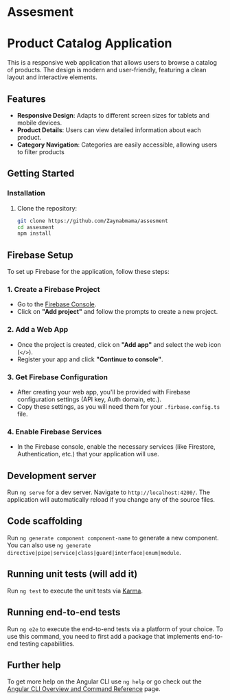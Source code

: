 # Assesment
# Product Catalog Application

This is a responsive web application that allows users to browse a catalog of products. The design is modern and user-friendly, featuring a clean layout and interactive elements.

## Features

- **Responsive Design**: Adapts to different screen sizes for tablets and mobile devices.
- **Product Details**: Users can view detailed information about each product.
- **Category Navigation**: Categories are easily accessible, allowing users to filter products

## Getting Started

### Installation

1. Clone the repository:
   ```bash
   git clone https://github.com/Zaynabmama/assesment
   cd assesment
   npm install

## Firebase Setup

To set up Firebase for the application, follow these steps:

### 1. Create a Firebase Project

- Go to the [Firebase Console](https://console.firebase.google.com/).
- Click on **"Add project"** and follow the prompts to create a new project.

### 2. Add a Web App

- Once the project is created, click on **"Add app"** and select the web icon (`</>`).
- Register your app and click **"Continue to console"**.

### 3. Get Firebase Configuration

- After creating your web app, you'll be provided with Firebase configuration settings (API key, Auth domain, etc.).
- Copy these settings, as you will need them for your `.firbase.config.ts` file.

### 4. Enable Firebase Services

- In the Firebase console, enable the necessary services (like Firestore, Authentication, etc.) that your application will use.

## Development server

Run `ng serve` for a dev server. Navigate to `http://localhost:4200/`. The application will automatically reload if you change any of the source files.

## Code scaffolding

Run `ng generate component component-name` to generate a new component. You can also use `ng generate directive|pipe|service|class|guard|interface|enum|module`.


## Running unit tests (will add it)

Run `ng test` to execute the unit tests via [Karma](https://karma-runner.github.io).

## Running end-to-end tests

Run `ng e2e` to execute the end-to-end tests via a platform of your choice. To use this command, you need to first add a package that implements end-to-end testing capabilities.

## Further help

To get more help on the Angular CLI use `ng help` or go check out the [Angular CLI Overview and Command Reference](https://angular.dev/tools/cli) page.
